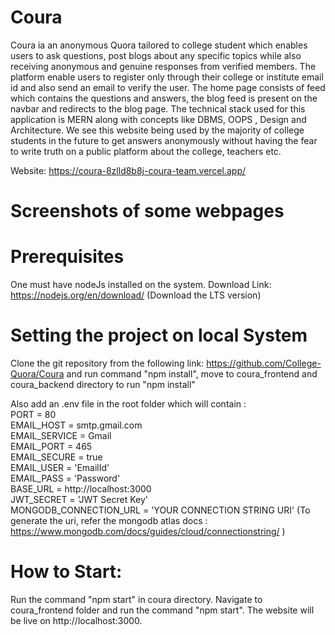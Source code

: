 # Coura

Coura ia an anonymous Quora tailored to college student which enables users to ask questions, post blogs about any specific topics while also receiving anonymous and genuine responses from verified members. The platform enable users to register only through their college or institute email id and also send an email to verify the user. The home page consists of feed which contains the questions and answers, the blog feed is present on the navbar and redirects to the blog page. The technical stack used for this application is MERN along with concepts like DBMS, OOPS , Design and Architecture. We see this website being used by the majority of college students in the future to get answers anonymously without having the fear to write truth on a public platform about the college, teachers etc.

Website: https://coura-8zlld8b8j-coura-team.vercel.app/

# Screenshots of some webpages


# Prerequisites
One must have nodeJs installed on the system. Download Link: https://nodejs.org/en/download/ (Download the LTS version)

# Setting the project on local System
Clone the git repository from the following link: https://github.com/College-Quora/Coura and run command "npm install", move to coura_frontend and coura_backend directory to run "npm install"

Also add an .env file in the root folder which will contain : <br/>
PORT = 80  <br/> 
EMAIL_HOST = smtp.gmail.com <br/>
EMAIL_SERVICE = Gmail <br/>
EMAIL_PORT = 465 <br/>
EMAIL_SECURE = true <br/>
EMAIL_USER = 'EmailId'  <br/>
EMAIL_PASS = 'Password' <br/>
BASE_URL = http://localhost:3000 <br/>
JWT_SECRET = 'JWT Secret Key' <br/>
MONGODB_CONNECTION_URL = 'YOUR CONNECTION STRING URI'  (To generate the uri, refer the mongodb atlas docs : https://www.mongodb.com/docs/guides/cloud/connectionstring/ ) 

# How to Start:
Run the command "npm start" in coura directory. Navigate to coura_frontend folder and run the command "npm start". The website will be live on http://localhost:3000.
